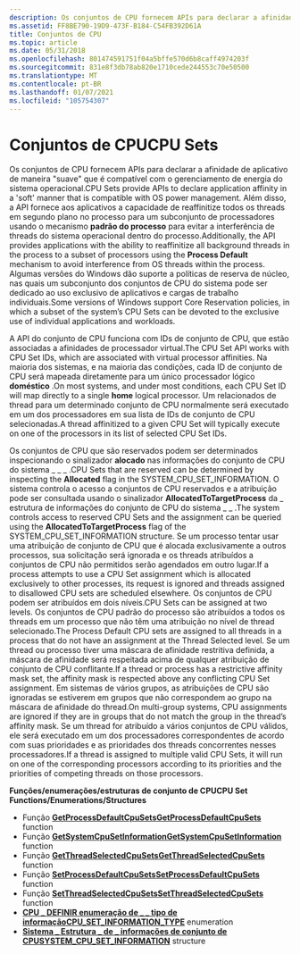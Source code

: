 ```yaml
---
description: Os conjuntos de CPU fornecem APIs para declarar a afinidade de aplicativo de maneira "suave" que é compatível com o gerenciamento de energia do sistema operacional.
ms.assetid: FF8BE790-19D9-473F-B184-C54FB392D61A
title: Conjuntos de CPU
ms.topic: article
ms.date: 05/31/2018
ms.openlocfilehash: 801474591751f04a5bffe570d6b8caff4974203f
ms.sourcegitcommit: 831e8f3db78ab820e1710cede244553c70e50500
ms.translationtype: MT
ms.contentlocale: pt-BR
ms.lasthandoff: 01/07/2021
ms.locfileid: "105754307"
---
```

# <a name="cpu-sets"></a><span data-ttu-id="be52c-103">Conjuntos de CPU</span><span class="sxs-lookup"><span data-stu-id="be52c-103">CPU Sets</span></span>

<span data-ttu-id="be52c-104">Os conjuntos de CPU fornecem APIs para declarar a afinidade de aplicativo de maneira "suave" que é compatível com o gerenciamento de energia do sistema operacional.</span><span class="sxs-lookup"><span data-stu-id="be52c-104">CPU Sets provide APIs to declare application affinity in a 'soft' manner that is compatible with OS power management.</span></span> <span data-ttu-id="be52c-105">Além disso, a API fornece aos aplicativos a capacidade de reaffinitize todos os threads em segundo plano no processo para um subconjunto de processadores usando o mecanismo **padrão do processo** para evitar a interferência de threads do sistema operacional dentro do processo.</span><span class="sxs-lookup"><span data-stu-id="be52c-105">Additionally, the API provides applications with the ability to reaffinitize all background threads in the process to a subset of processors using the **Process Default** mechanism to avoid interference from OS threads within the process.</span></span> <span data-ttu-id="be52c-106">Algumas versões do Windows dão suporte a políticas de reserva de núcleo, nas quais um subconjunto dos conjuntos de CPU do sistema pode ser dedicado ao uso exclusivo de aplicativos e cargas de trabalho individuais.</span><span class="sxs-lookup"><span data-stu-id="be52c-106">Some versions of Windows support Core Reservation policies, in which a subset of the system’s CPU Sets can be devoted to the exclusive use of individual applications and workloads.</span></span>

<span data-ttu-id="be52c-107">A API do conjunto de CPU funciona com IDs de conjunto de CPU, que estão associadas a afinidades de processador virtual.</span><span class="sxs-lookup"><span data-stu-id="be52c-107">The CPU Set API works with CPU Set IDs, which are associated with virtual processor affinities.</span></span> <span data-ttu-id="be52c-108">Na maioria dos sistemas, e na maioria das condições, cada ID de conjunto de CPU será mapeada diretamente para um único processador lógico **doméstico** .</span><span class="sxs-lookup"><span data-stu-id="be52c-108">On most systems, and under most conditions, each CPU Set ID will map directly to a single **home** logical processor.</span></span> <span data-ttu-id="be52c-109">Um relacionados de thread para um determinado conjunto de CPU normalmente será executado em um dos processadores em sua lista de IDs de conjunto de CPU selecionadas.</span><span class="sxs-lookup"><span data-stu-id="be52c-109">A thread affinitized to a given CPU Set will typically execute on one of the processors in its list of selected CPU Set IDs.</span></span>

<span data-ttu-id="be52c-110">Os conjuntos de CPU que são reservados podem ser determinados inspecionando o sinalizador **alocado** nas informações do conjunto de CPU do sistema \_ \_ \_ .</span><span class="sxs-lookup"><span data-stu-id="be52c-110">CPU Sets that are reserved can be determined by inspecting the **Allocated** flag in the SYSTEM\_CPU\_SET\_INFORMATION.</span></span> <span data-ttu-id="be52c-111">O sistema controla o acesso a conjuntos de CPU reservados e a atribuição pode ser consultada usando o sinalizador **AllocatedToTargetProcess** da \_ estrutura de informações do conjunto de CPU do sistema \_ \_ .</span><span class="sxs-lookup"><span data-stu-id="be52c-111">The system controls access to reserved CPU Sets and the assignment can be queried using the **AllocatedToTargetProcess** flag of the SYSTEM\_CPU\_SET\_INFORMATION structure.</span></span> <span data-ttu-id="be52c-112">Se um processo tentar usar uma atribuição de conjunto de CPU que é alocada exclusivamente a outros processos, sua solicitação será ignorada e os threads atribuídos a conjuntos de CPU não permitidos serão agendados em outro lugar.</span><span class="sxs-lookup"><span data-stu-id="be52c-112">If a process attempts to use a CPU Set assignment which is allocated exclusively to other processes, its request is ignored and threads assigned to disallowed CPU sets are scheduled elsewhere.</span></span> <span data-ttu-id="be52c-113">Os conjuntos de CPU podem ser atribuídos em dois níveis.</span><span class="sxs-lookup"><span data-stu-id="be52c-113">CPU Sets can be assigned at two levels.</span></span> <span data-ttu-id="be52c-114">Os conjuntos de CPU padrão do processo são atribuídos a todos os threads em um processo que não têm uma atribuição no nível de thread selecionado.</span><span class="sxs-lookup"><span data-stu-id="be52c-114">The Process Default CPU sets are assigned to all threads in a process that do not have an assignment at the Thread Selected level.</span></span> <span data-ttu-id="be52c-115">Se um thread ou processo tiver uma máscara de afinidade restritiva definida, a máscara de afinidade será respeitada acima de qualquer atribuição de conjunto de CPU conflitante.</span><span class="sxs-lookup"><span data-stu-id="be52c-115">If a thread or process has a restrictive affinity mask set, the affinity mask is respected above any conflicting CPU Set assignment.</span></span> <span data-ttu-id="be52c-116">Em sistemas de vários grupos, as atribuições de CPU são ignoradas se estiverem em grupos que não correspondem ao grupo na máscara de afinidade do thread.</span><span class="sxs-lookup"><span data-stu-id="be52c-116">On multi-group systems, CPU assignments are ignored if they are in groups that do not match the group in the thread’s affinity mask.</span></span> <span data-ttu-id="be52c-117">Se um thread for atribuído a vários conjuntos de CPU válidos, ele será executado em um dos processadores correspondentes de acordo com suas prioridades e as prioridades dos threads concorrentes nesses processadores.</span><span class="sxs-lookup"><span data-stu-id="be52c-117">If a thread is assigned to multiple valid CPU Sets, it will run on one of the corresponding processors according to its priorities and the priorities of competing threads on those processors.</span></span>

<span data-ttu-id="be52c-118">**Funções/enumerações/estruturas de conjunto de CPU**</span><span class="sxs-lookup"><span data-stu-id="be52c-118">**CPU Set Functions/Enumerations/Structures**</span></span>

-   <span data-ttu-id="be52c-119">Função [**GetProcessDefaultCpuSets**](getprocessdefaultcpusets.md)</span><span class="sxs-lookup"><span data-stu-id="be52c-119">[**GetProcessDefaultCpuSets**](getprocessdefaultcpusets.md) function</span></span>
-   <span data-ttu-id="be52c-120">Função [**GetSystemCpuSetInformation**](getsystemcpusetinformation.md)</span><span class="sxs-lookup"><span data-stu-id="be52c-120">[**GetSystemCpuSetInformation**](getsystemcpusetinformation.md) function</span></span>
-   <span data-ttu-id="be52c-121">Função [**GetThreadSelectedCpuSets**](getthreadselectedcpusets.md)</span><span class="sxs-lookup"><span data-stu-id="be52c-121">[**GetThreadSelectedCpuSets**](getthreadselectedcpusets.md) function</span></span>
-   <span data-ttu-id="be52c-122">Função [**SetProcessDefaultCpuSets**](setprocessdefaultcpusets.md)</span><span class="sxs-lookup"><span data-stu-id="be52c-122">[**SetProcessDefaultCpuSets**](setprocessdefaultcpusets.md) function</span></span>
-   <span data-ttu-id="be52c-123">Função [**SetThreadSelectedCpuSets**](setthreadselectedcpusets.md)</span><span class="sxs-lookup"><span data-stu-id="be52c-123">[**SetThreadSelectedCpuSets**](setthreadselectedcpusets.md) function</span></span>
-   <span data-ttu-id="be52c-124">[**CPU \_ DEFINIR enumeração de \_ \_ tipo de informação**](cpu-set-information-type.md)</span><span class="sxs-lookup"><span data-stu-id="be52c-124">[**CPU\_SET\_INFORMATION\_TYPE**](cpu-set-information-type.md) enumeration</span></span>
-   <span data-ttu-id="be52c-125">[**Sistema \_ Estrutura \_ de \_ informações de conjunto de CPU**](/windows/desktop/api/winnt/ns-winnt-system_cpu_set_information)</span><span class="sxs-lookup"><span data-stu-id="be52c-125">[**SYSTEM\_CPU\_SET\_INFORMATION**](/windows/desktop/api/winnt/ns-winnt-system_cpu_set_information) structure</span></span>

 

 



